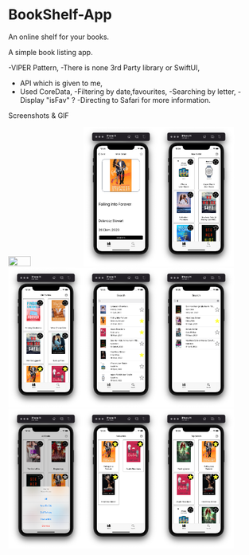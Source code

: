 # BookShelf-App
An online shelf for your books.



A simple book listing app.

-VIPER Pattern,
-There is none 3rd Party library or SwiftUI,
- API which is given to me,
- Used CoreData,
-Filtering by date,favourites,
-Searching by letter,
-Display "isFav" ? 
-Directing to Safari for more information.



Screenshots & GIF


<img src="https://github.com/observer23/BookShelf-App/blob/main/screenshots/BookShelff.gif" width=30% height=30%><img src="https://github.com/observer23/BookShelf-App/blob/main/screenshots/detail.png" width=30% height=30%><img src="https://github.com/observer23/BookShelf-App/blob/main/screenshots/NewToOld.png" width=30% height=30%>
<img src="https://github.com/observer23/BookShelf-App/blob/main/screenshots/OldToNew.png" width=30% height=30%><img src="https://github.com/observer23/BookShelf-App/blob/main/screenshots/search.png" width=30% height=30%><img src="https://github.com/observer23/BookShelf-App/blob/main/screenshots/searched.png" width=30% height=30%>
<img src="https://github.com/observer23/BookShelf-App/blob/main/screenshots/ActionSheet.png" width=30% height=30%><img src="https://github.com/observer23/BookShelf-App/blob/main/screenshots/Favourites.png" width=30% height=30%><img src="https://github.com/observer23/BookShelf-App/blob/main/screenshots/AllBooks.png" width=30% height=30%>
